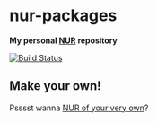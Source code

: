 # nur-packages

**My personal [NUR](https://github.com/nix-community/NUR) repository**

[![Build Status](https://travis-ci.com/BrianHicks/nur-packages.svg?branch=master)](https://travis-ci.com/<YOUR_TRAVIS_USERNAME>/nur-packages)

## Make your own!

Psssst wanna [NUR of your very own](https://github.com/nix-community/nur-packages-template)?
